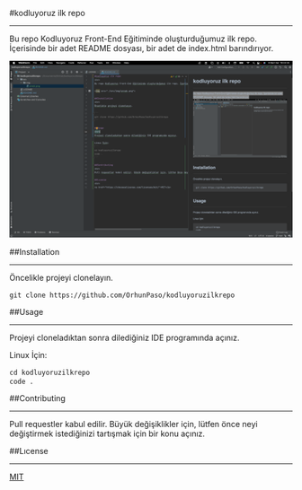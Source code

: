 #kodluyoruz ilk repo

<hr>
Bu repo Kodluyoruz Front-End Eğitiminde oluşturduğumuz ilk repo. İçerisinde bir adet README dosyası, bir adet de index.html barındırıyor.

<img src="./src/img/screenshot.png"></img>

##Installation

<hr>
Öncelikle projeyi clonelayın. 

```
git clone https://github.com/OrhunPaso/kodluyoruzilkrepo
```

##Usage

<hr>
Projeyi cloneladıktan sonra dilediğiniz IDE programında açınız.

Linux İçin:
```
cd kodluyoruzilkrepo
code .
```

##Contributing

<hr>
Pull requestler kabul edilir. Büyük değişiklikler için, lütfen önce neyi değiştirmek istediğinizi tartışmak için bir konu açınız.

##Lıcense

<hr>
<a href="https://choosealicense.com/licenses/mit/">MIT</a>